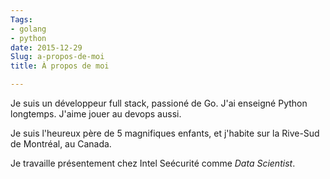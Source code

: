 ```yaml
---
Tags:
- golang
- python
date: 2015-12-29
Slug: a-propos-de-moi
title: À propos de moi

---
```


Je suis un développeur full stack, passioné de Go. J'ai enseigné Python longtemps.
J'aime jouer au devops aussi.

Je suis l'heureux père de 5 magnifiques enfants, et j'habite sur la
Rive-Sud de Montréal, au Canada.

Je travaille présentement chez Intel Seécurité comme _Data Scientist_.
